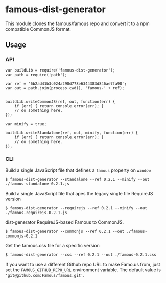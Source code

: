 famous-dist-generator
==============

This module clones the famous/famous repo and convert it to a npm compatible 
CommonJS format.

Usage
-----

### API

```
var buildLib = require('famous-dist-generator');
var path = require('path');

var ref = '6b2ad41b3c024a298d778e6344383d846ae7fa98';
var out = path.join(process.cwd(), 'famous-' + ref);


buildLib.writeCommonJS(ref, out, function(err) {
    if (err) { return console.error(err); }
    // do something here.
});

var minify = true;

buildLib.writeStandalone(ref, out, minify, function(err) {
    if (err) { return console.error(err); }
    // do something here.
});

```

### CLI

Build a single JavaScript file that defines a `famous` property on `window`

``` 
$ famous-dist-generator --standalone --ref 0.2.1 --minify --out ./famous-standalone-0.2.1.js
```

Build a single JavaScript file that apes the legacy single file RequireJS version

``` 
$ famous-dist-generator --requirejs --ref 0.2.1 --minify --out ./famous-requirejs-0.2.1.js
```

dist-generator RequireJS-based Famous to CommonJS.

```
$ famous-dist-generator --commonjs --ref 0.2.1 --out ./famous-commonjs-0.2.1
```

Get the famous.css file for a specific version

```
$ famous-dist-generator --css --ref 0.2.1 --out ./famous-0.2.1.css
```

If you want to use a different Github repo URL to make Famo.us from, just set 
the `FAMOUS_GITHUB_REPO_URL` environment variable. The default value is 
`'git@github.com:Famous/famous.git'`.
